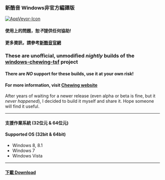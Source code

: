 ﻿### 新酷音 Windows非官方編譯版
[![AppVeyor-Icon](https://ci.appveyor.com/api/projects/status/github/Chocobo1/windows-chewing-tsf-build?branch=build&svg=true)](https://ci.appveyor.com/project/Chocobo1/windows-chewing-tsf-build)

#### 使用上的問題，恕*不*提供任何協助!
#### 更多資訊，請參考[新酷音官網](http://chewing.im/)

### These are unofficial, unmodified *nightly* builds of the [windows-chewing-tsf](https://github.com/chewing/windows-chewing-tsf) project
#### There are *NO* support for these builds, use it at your own risk!
#### For more information, visit [Chewing website](http://chewing.im/)

After years of waiting for a newer release (even alpha or beta is fine, but it *never happened*), I decided to build it myself and share it. Hope someone will find it useful.

******
#### 支援作業系統 (32位元 & 64位元)
#### Supported OS (32bit & 64bit)
* Windows 8, 8.1
* Windows 7
* Windows Vista

******
#### [下載 Download](https://github.com/Chocobo1/windows-chewing-tsf-Chocobo1-build/releases)
